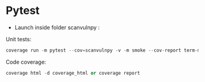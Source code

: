 # Pytest

* Launch inside folder scanvulnpy :

Unit tests:
```python
coverage run -m pytest --cov=scanvulnpy -v -m smoke --cov-report term-missing
```

Code coverage:
```python
coverage html -d coverage_html or coverage report
```
